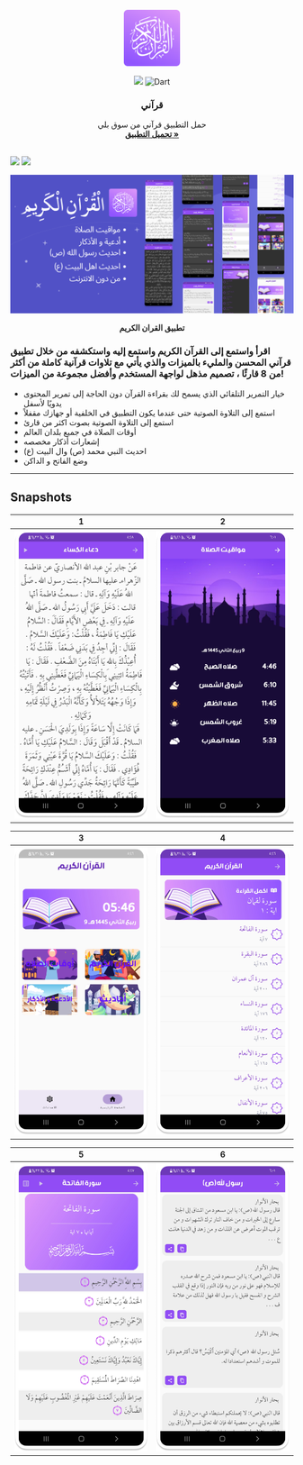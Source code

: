 
<br />
<div align="center">
  <a href="https://github.com/itsherifAhmed">
    <img src="image/Logo.png" alt="Logo" width="100" height="100">
  </a>

![](https://img.shields.io/badge/google%20play-download-green?logo=google-play)
![Dart](https://img.shields.io/badge/Dart-Language-blue?logo=dart)

<h3 align="center">قرآني</h3>

  <p align="center">
    حمل التطبيق قرآني من سوق بلي
    <br />
    <a href="View raw"><strong>تحميل التطبيق »</strong></a>
    <br />
    <br />
    
  </p>
</div>




<img height="50" src="https://user-images.githubusercontent.com/25181517/117269608-b7dcfb80-ae58-11eb-8e66-6cc8753553f0.png"> <img height="50" src="https://user-images.githubusercontent.com/25181517/121406611-a8246b80-c95e-11eb-9b11-b771486377f6.png"> 




<p><img src="image/Framelog.png" /></p>
<p align="center"><b>تطبيق القران الكريم</b></p>

### اقرأ واستمع إلى القرآن الكريم واستمع إليه واستكشفه من خلال تطبيق قرآني المحسن  والمليء بالميزات والذي يأتي مع تلاوات قرآنية كاملة من أكثر من 8 قارئًا ، تصميم مذهل لواجهة المستخدم وأفضل مجموعة من الميزات!


- خيار التمرير التلقائي الذي يسمح لك بقراءة القرآن دون الحاجة إلى تمرير المحتوى يدويًا لأسفل
- استمع إلى التلاوة الصوتية حتى عندما يكون التطبيق في الخلفية أو جهازك مقفلاً
- استمع إلى التلاوة الصوتية بصوت اكثر من قارئ
- أوقات الصلاة في جميع بلدان العالم
- إشعارات أذكار مخصصه
- احديث النبي محمد (ص) وال البيت (ع)
- وضع الفاتح و الداكن






------------------------------







## Snapshots


| 1 | 2                       |
|------|-------------------------------------------|
|<img src="image/iPhone 14 & 15 Pro - 17.png" width="400">| <img src="image/iPhone 14 & 15 Pro - 18.png" width="400"> |


| 3                                      | 4                         |
|---------------------------------------------|----------------------------------------------|
| <img src="image/iPhone 14 & 15 Pro - 1.png" width="400"> | <img src="image/iPhone 14 & 15 Pro - 3.png" width="400"> |


| 5                                     | 6                             |
|----------------------------------------------|----------------------------------------------|
| <img src="image/iPhone 14 & 15 Pro - 5.png" width="400"> | <img src="image/iPhone 14 & 15 Pro - 9 - Copy.png" width="400"> |



